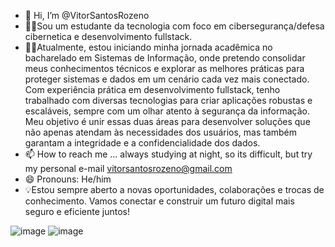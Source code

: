 - 👋 Hi, I’m @VitorSantosRozeno
- 👀💥Sou um estudante da tecnologia com foco em cibersegurança/defesa cibernetica e desenvolvimento fullstack. 
- 🌱🌐Atualmente, estou iniciando minha jornada acadêmica no bacharelado em Sistemas de Informação, onde pretendo consolidar meus conhecimentos técnicos e explorar as melhores práticas para proteger sistemas e dados em um cenário cada vez mais conectado.
Com experiência prática em desenvolvimento fullstack, tenho trabalhado com diversas tecnologias para criar aplicações robustas e escaláveis, sempre com um olhar atento à segurança da informação. Meu objetivo é unir essas duas áreas para desenvolver soluções que não apenas atendam às necessidades dos usuários, mas também garantam a integridade e a confidencialidade dos dados.
- 📫 How to reach me ... always studying at night, so its difficult, but try my personal e-mail vitorsantosrozeno@gmail.com
- 😄 Pronouns: He/him
- 💡Estou sempre aberto a novas oportunidades, colaborações e trocas de conhecimento. Vamos conectar e construir um futuro digital mais seguro e eficiente juntos!

![image](https://github.com/user-attachments/assets/2585502d-1649-4355-9da3-a429948b679a)
          ![image](https://github.com/user-attachments/assets/4519e8fb-5b00-4283-b58b-1ec3f67302f4)

